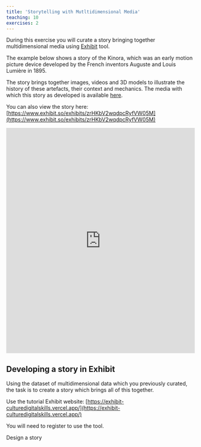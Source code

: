 ```yaml
---
title: 'Storytelling with Mutltidimensional Media'
teaching: 10
exercises: 2
---
```



During this exercise you will curate a story bringing together multidimensional 
media using [Exhibit](https://www.exhibit.so/) tool.

The example below shows a story of the Kinora, which was an 
early motion picture device developed by the French inventors Auguste and Louis Lumière 
in 1895. 

The story brings together images, videos and 3D models to illustrate the
history of these artefacts, their context and mechanics. The media 
with which this story as developed is available [here](https://data.d4science.org/workspace-explorer-app?folderId=MUVkZVY5L1hRYnV4ZzJiUVljVlk5U1hmOHZYaDQ1SGVZT0l6aUZGa2lEclVFT0ppWEo4VDRzU2Z0alNiSk5GTg). 

You can also view the story
here: [https://www.exhibit.so/exhibits/zrHKbV2wqdpcRyfVW05M](https://www.exhibit.so/exhibits/zrHKbV2wqdpcRyfVW05M)

<iframe src="https://www.exhibit.so/exhibits/zrHKbV2wqdpcRyfVW05M?embedded=true" width="100%" height="600" allowfullscreen allow="autoplay" frameborder="0"></iframe>


## Developing a story in Exhibit
Using the dataset of multidimensional data
which you previously curated, the task is 
to create a story which brings all of this together.


Use the tutorial Exhibit website: [https://exhibit-culturedigitalskills.vercel.app/](https://exhibit-culturedigitalskills.vercel.app/)

You will need to register to use the tool.

Design a story 

